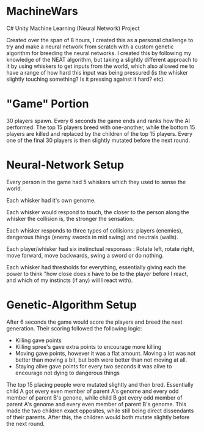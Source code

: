 # MachineWars
C# Unity Machine Learning (Neural Network) Project

Created over the span of 8 hours, I created this as a personal challenge to try and make a neural network from scratch with a custom genetic algorithm for breeding the neural networks. I created this by following my knowledge of the NEAT algorithm, but taking a slightly different approach to it by using whiskers to get inputs from the world, which also allowed me to have a range of how hard this input was being pressured (is the whisker slightly touching something? Is it pressing against it hard? etc).

# "Game" Portion

30 players spawn. Every 6 seconds the game ends and ranks how the AI performed. The top 15 players breed with one-another, while the bottom 15 players are killed and replaced by the children of the top 15 players. Every one of the final 30 players is then slightly mutated before the next round.

# Neural-Network Setup

Every person in the game had 5 whiskers which they used to sense the world.

Each whisker had it's own genome.

Each whisker would respond to touch, the closer to the person along the whisker the collision is, the stronger the sensation.

Each whisker responds to three types of collisions: players (enemies), dangerous things (enemy swords in mid swing) and neutrals (walls).

Each player/whisker had six instinctual responses : Rotate left, rotate right, move forward, move backwards, swing a sword or do nothing.

Each whisker had thresholds for everything, essentially giving each the power to think "how close does x have to be to the player before I react, and which of my instincts (if any) will I react with).

# Genetic-Algorithm Setup

After 6 seconds the game would score the players and breed the next generation. Their scoring followed the following logic:

* Killing gave points
* Killing spree's gave extra points to encourage more killing
* Moving gave points, however it was a flat amount. Moving a lot was not better than moving a bit, but both were better than not moving at all.
* Staying alive gave points for every two seconds it was alive to encourage not dying to dangerous things

The top 15 placing people were mutated slightly and then bred. Essentially child A got every even member of parent A's genome and every odd member of parent B's genone, while child B got every odd member of parent A's genome and every even member of parent B's genome. This made the two children exact opposites, while still being direct dissendants of their parents. After this, the children would both mutate slightly before the next round.
